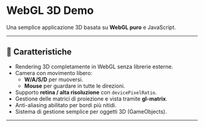 # WebGL 3D Demo

Una semplice applicazione 3D basata su **WebGL puro** e JavaScript.

---

## 🔹 Caratteristiche

- Rendering 3D completamente in WebGL senza librerie esterne.
- Camera con movimento libero:
  - **W/A/S/D** per muoversi.
  - **Mouse** per guardare in tutte le direzioni.
- Supporto **retina / alta risoluzione** con `devicePixelRatio`.
- Gestione delle matrici di proiezione e vista tramite **gl-matrix**.
- Anti-aliasing abilitato per bordi più nitidi.
- Sistema di gestione semplice per oggetti 3D (GameObjects).

---